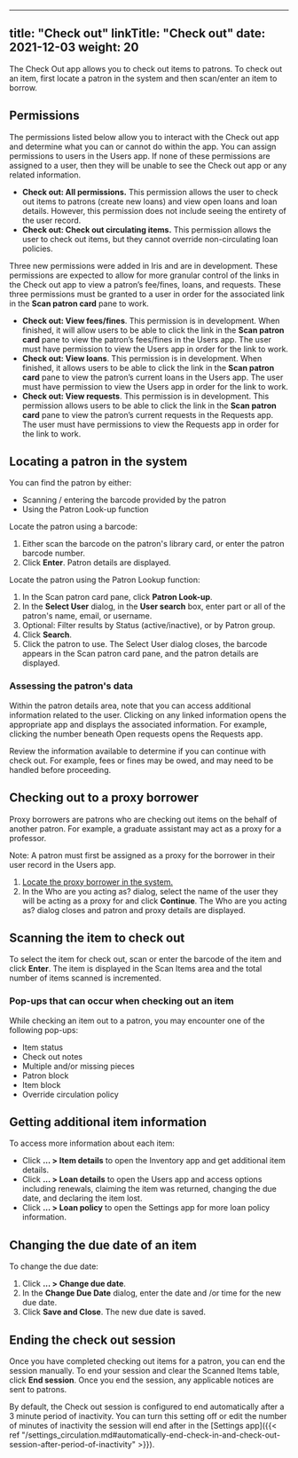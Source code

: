 
---
title: "Check out"
linkTitle: "Check out"
date: 2021-12-03
weight: 20
---

The Check Out app allows you to check out items to patrons. To check out an item, first locate a patron in the system and then scan/enter an item to borrow.


## Permissions

The permissions listed below allow you to interact with the Check out app and determine what you can or cannot do within the app. You can assign permissions to users in the Users app. If none of these permissions are assigned to a user, then they will be unable to see the Check out app or any related information.

* **Check out: All permissions.** This permission allows the user to check out items to patrons (create new loans) and view open loans and loan details. However, this permission does not include seeing the entirety of the user record.
* **Check out: Check out circulating items.** This permission allows the user to check out items, but they cannot override non-circulating loan policies.

Three new permissions were added in Iris and are in development. These permissions are expected to allow for more granular control of the links in the Check out app to view a patron’s fee/fines, loans, and requests. These three permissions must be granted to a user in order for the associated link in the **Scan patron card** pane to work.

* **Check out: View fees/fines**. This permission is in development. When finished, it will allow users to be able to click the link in the **Scan patron card** pane to view the patron’s fees/fines in the Users app. The user must have permission to view the Users app in order for the link to work.
* **Check out: View loans**. This permission is in development. When finished, it allows users to be able to click the link in the **Scan patron card** pane to view the patron’s current loans in the Users app. The user must have permission to view the Users app in order for the link to work.
* **Check out: View requests**. This permission is in development. This permission allows users to be able to click the link in the **Scan patron card** pane to view the patron’s current requests in the Requests app.  The user must have permissions to view the Requests app in order for the link to work.


## Locating a patron in the system

You can find the patron by either:

*   Scanning / entering the barcode provided by the patron
*   Using the Patron Look-up function

Locate the patron using a barcode:

1. Either scan the barcode on the patron's library card, or enter the patron barcode number.
2. Click **Enter**. Patron details are displayed.

Locate the patron using the Patron Lookup function:

1. In the Scan patron card pane, click **Patron Look-up**.
2. In the **Select User** dialog, in the **User search** box, enter part or all of the patron's name, email, or username.
3. Optional: Filter results by Status (active/inactive), or by Patron group.
4. Click **Search**.
5. Click the patron to use. The Select User dialog closes, the barcode appears in the Scan patron card pane, and the patron details are displayed.


### Assessing the patron's data

Within the patron details area, note that you can access additional information related to the user. Clicking on any linked information opens the appropriate app and displays the associated information. For example, clicking the number beneath Open requests opens the Requests app.

Review the information available to determine if you can continue with check out. For example, fees or fines may be owed, and may need to be handled before proceeding.


## Checking out to a proxy borrower

Proxy borrowers are patrons who are checking out items on the behalf of another patron. For example, a graduate assistant may act as a proxy for a professor.

Note: A patron must first be assigned as a proxy for the borrower  in their user record in the Users app.

1. [Locate the proxy borrower in the system.](#locating-a-patron-in-the-system)
2. In the Who are you acting as? dialog, select the name of the user they will be acting as a proxy for and click **Continue**. The Who are you acting as? dialog closes and patron and proxy details are displayed.


## Scanning the item to check out

To select the item for check out, scan or enter the barcode of the item and click **Enter**. The item is displayed in the Scan Items area and the total number of items scanned is incremented.


### Pop-ups that can occur when checking out an item

While checking an item out to a patron, you may encounter one of the following pop-ups:

* Item status
* Check out notes
* Multiple and/or missing pieces
* Patron block
* Item block
* Override circulation policy


## Getting additional item information

To access more information about each item:

* Click **... > Item details** to open the Inventory app and get additional item details.
* Click **... > Loan details** to open the Users app and access options including renewals, claiming the item was returned, changing the due date, and declaring the item lost.
* Click **... > Loan policy** to open the Settings app for more loan policy information.


## Changing the due date of an item

To change the due date:

1. Click **... > Change due date**.
2. In the **Change Due Date** dialog, enter the date and /or time for the new due date.
3. Click **Save and Close**. The new due date is saved.


## Ending the check out session

Once you have completed checking out items for a patron, you can end the session manually. To end your session and clear the Scanned Items table, click **End session**. Once you end the session, any applicable notices are sent to patrons.

By default, the Check out session is configured to end automatically after a 3 minute period of inactivity. You can turn this setting off or edit the number of minutes of inactivity the session will end after in the [Settings app]({{< ref "/settings_circulation.md#automatically-end-check-in-and-check-out-session-after-period-of-inactivity" >}}).
